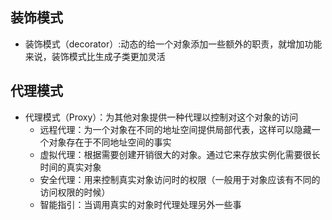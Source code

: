 ## 装饰模式

* 装饰模式（decorator）:动态的给一个对象添加一些额外的职责，就增加功能来说，装饰模式比生成子类更加灵活

## 代理模式

* 代理模式（Proxy）：为其他对象提供一种代理以控制对这个对象的访问
  * 远程代理：为一个对象在不同的地址空间提供局部代表，这样可以隐藏一个对象存在于不同地址空间的事实
  * 虚拟代理：根据需要创建开销很大的对象。通过它来存放实例化需要很长时间的真实对象
  * 安全代理：用来控制真实对象访问时的权限（一般用于对象应该有不同的访问权限的时候）
  * 智能指引：当调用真实的对象时代理处理另外一些事